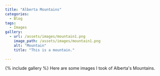 ```yaml
---
title: "Alberta Mountains"
categories:
  - Blog
tags:
  - Images
gallery:
  - url: /assets/images/mountain1.png
    image_path: /assets/images/mountain1.png
    alt: "Mountain"
    title: "This is a mountain."
    
---
```

{% include gallery %}
Here are some images I took of Alberta's Mountains.

